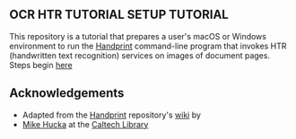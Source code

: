 ## OCR HTR TUTORIAL SETUP TUTORIAL<br/>
This repository is a tutorial that prepares a user's macOS or Windows environment to run the [Handprint](https://github.com/caltechlibrary/handprint) command-line program that invokes HTR (handwritten text recognition) services on images of document pages.
Steps begin [here](https://ccarvel.github.io/ocr-htr-tutorial/)
## Acknowledgements
 - Adapted from the [Handprint](https://github.com/caltechlibrary/handprint) repository's [wiki](https://github.com/caltechlibrary/handprint/wiki) by 
 - [Mike Hucka](https://github.com/mhucka) at the [Caltech Library](https://github.com/caltechlibrary/)
